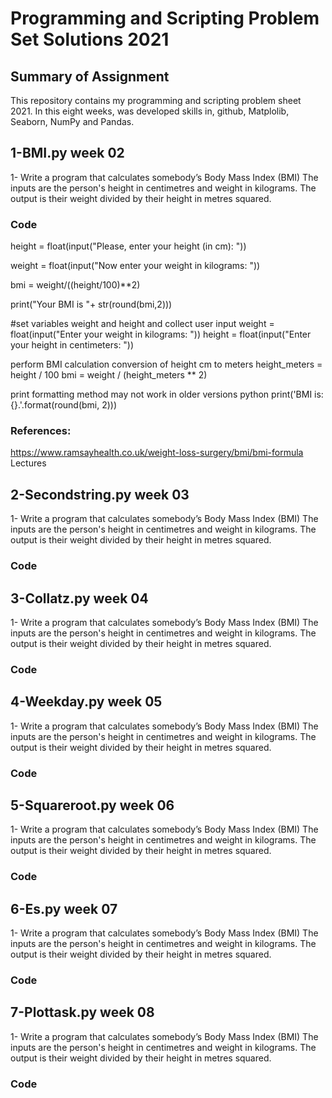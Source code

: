# Programming and Scripting Problem Set Solutions 2021

## Summary of Assignment
<p>This repository contains my programming and scripting problem sheet 2021. In this eight weeks, was developed skills in, github, Matplolib, Seaborn, NumPy and Pandas.</p>



## 1-BMI.py week 02
<p>1- Write a program that calculates somebody’s Body Mass Index (BMI) The inputs are the person's height in centimetres and weight in kilograms. The output is their weight divided by their height in metres squared.</p>

### Code

height = float(input("Please, enter your height (in cm): "))
<p>weight = float(input("Now enter your weight in kilograms: "))

bmi = weight/((height/100)**2)

print("Your BMI is "+ str(round(bmi,2)))

<p>#set variables weight and height and collect user input
weight = float(input("Enter your weight in kilograms: "))
height = float(input("Enter your height in centimeters: "))
<p></p>
perform BMI calculation conversion of height cm to meters
height_meters = height / 100
bmi = weight / (height_meters  ** 2)
<p></p>
print formatting method may not work in older versions python
print('BMI is: {}.'.format(round(bmi, 2)))
<p></p>



### References:
https://www.ramsayhealth.co.uk/weight-loss-surgery/bmi/bmi-formula
Lectures

## 2-Secondstring.py week 03
<p>1- Write a program that calculates somebody’s Body Mass Index (BMI) The inputs are the person's height in centimetres and weight in kilograms. The output is their weight divided by their height in metres squared.</p>

### Code

## 3-Collatz.py week 04
<p>1- Write a program that calculates somebody’s Body Mass Index (BMI) The inputs are the person's height in centimetres and weight in kilograms. The output is their weight divided by their height in metres squared.</p>

### Code

## 4-Weekday.py week 05
<p>1- Write a program that calculates somebody’s Body Mass Index (BMI) The inputs are the person's height in centimetres and weight in kilograms. The output is their weight divided by their height in metres squared.</p>

### Code

## 5-Squareroot.py week 06
<p>1- Write a program that calculates somebody’s Body Mass Index (BMI) The inputs are the person's height in centimetres and weight in kilograms. The output is their weight divided by their height in metres squared.</p>

### Code

## 6-Es.py week 07
<p>1- Write a program that calculates somebody’s Body Mass Index (BMI) The inputs are the person's height in centimetres and weight in kilograms. The output is their weight divided by their height in metres squared.</p>

### Code

## 7-Plottask.py week 08
<p>1- Write a program that calculates somebody’s Body Mass Index (BMI) The inputs are the person's height in centimetres and weight in kilograms. The output is their weight divided by their height in metres squared.</p>

### Code
